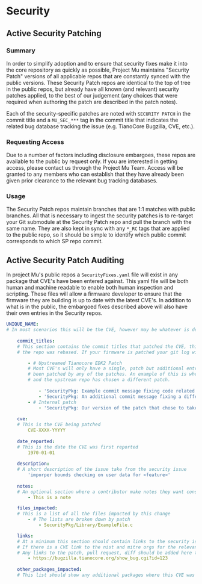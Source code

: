 # Security

## Active Security Patching

### Summary

In order to simplify adoption and to ensure that security fixes make it into the core repository as quickly as
possible, Project Mu maintains "Security Patch" versions of all applicable repos that are constantly synced
with the public versions. These Security Patch repos are identical to the top of tree in the public repos, but
already have all known (and relevant) security patches applied, to the best of our judgement (any choices that
were required when authoring the patch are described in the patch notes).

Each of the security-specific patches are noted with `SECURITY PATCH` in the commit title and a `MU_SEC_***`
tag in the commit title that indicates the related bug database tracking the issue (e.g. TianoCore Bugzilla, CVE, etc.).

### Requesting Access

Due to a number of factors including disclosure embargoes, these repos are available to the public by request only. If
you are interested in getting access, please contact us through the Project Mu Team. Access will be granted to any
members who can establish that they have already been given prior clearance to the relevant bug tracking databases.

### Usage

The Security Patch repos maintain branches that are 1:1 matches with public branches. All that is necessary to ingest
the security patches is to re-target your Git submodule at the Security Patch repo and pull the branch with the same name.
They are also kept in sync with any `*_RC` tags that are applied to the public repo, so it should be simple to identify
which public commit corresponds to which SP repo commit.

## Active Security Patch Auditing

In project Mu's public repos a `SecurityFixes.yaml` file will exist in any package that CVE's have been entered against.
This yaml file will be both human and machine readable to enable both human inspection and scripting. These files will
allow a firmware developer to ensure that the firmware they are building is up to date with the latest CVE's. In addition
to what is in the public, the embargoed fixes described above will also have their own entries in the Security repos.

```yaml
UNIQUE_NAME:
# In most scenarios this will be the CVE, however may be whatever is deemed clearest to the consumer
    
    commit_titles: 
    # This section contains the commit titles that patched the CVE, this allows for finding the commits even if 
    # the repo was rebased. If your firmware is patched your git log will contain these git messages

        - # Upstreamed Tianocore EDK2 Patch
        # Most CVE's will only have a single, patch but additional entries may be used to confirm that a CVE has
        # been patched by any of the patches. An example of this is when a CVE has been patched internally 
        # and the upstream repo has chosen a different patch.
          
            - 'SecurityPkg: Example commit message fixing code related to the CVE' 
            - 'SecurityPkg: An additional commit message fixing a different section of code'
        - # Internal patch
            - 'SecurityPkg: Our version of the patch that chose to take'
    
    cve:
    # This is the CVE being patched
        CVE-XXXX-YYYYY
    
    date_reported:
    # This is the date the CVE was first reported
        1970-01-01
    
    description:
    # A short description of the issue take from the security issue
        'imporper bounds checking on user data for <feature>'
    
    notes:
    # An optional section where a contributor make notes they want consumers to see
        - This is a note

    files_impacted:
    # This is a list of all the files impacted by this change
        - # The lists are broken down by patch
            - SecurityPkg/Library/ExampleFile.c

    links:
    # At a minimum this section should contain links to the security issue
    # If there is a CVE link to the nist and mitre orgs for the relevant CVE
    # Any links to the patch, pull request, diff should be added here to help a consumer inspect
        - https://bugzilla.tianocore.org/show_bug.cgi?id=123
    
    other_packages_impacted:
    # This list should show any additional packages where this CVE was patched so they can be cross referenced
```
